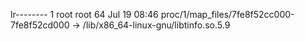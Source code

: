 lr-------- 1 root root 64 Jul 19 08:46 proc/1/map_files/7fe8f52cc000-7fe8f52cd000 -> /lib/x86_64-linux-gnu/libtinfo.so.5.9
